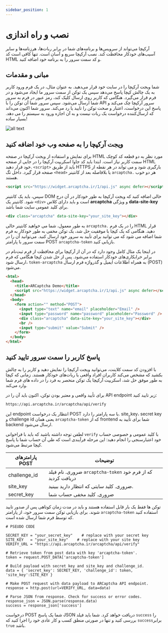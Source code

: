 ```yaml
---
sidebar_position: 1
---
```


# نصب و راه اندازی

آرکپچا می‌تواند از سرویس‌ها و برنامه‌های شما در برابر ربات‌ها، هرزنامه‌ها و سایر آسیب‌های خودکار محافظت کند. نصب آرکپچا سریع و آسان است. تنها کافی است کد HTML و کد سمت سرور را به برنامه خود اضافه کنید.


## مبانی و مقدمات

شما ویجت آرکپچا را در سایت خود قرار می‌دهید. به عنوان مثال، در یک فرم ورود کاربر به یک چالش کپچا پاسخ می‌دهد سپس یک توکن از سمت سرور ما ایجاد می‌شود و در فرم قرار می‌گیرد. هنگامی که کاربر روی ارسال کلیک کند، رمز عبور در فرم به سرور شما ارسال می‌شود. سپس سرور شما آن توکن را با API سرور آرکپچا چک می‌کند و پاسخ این درخواست، اعتبار و صحت توکن را تایید یا رد می‌کند. سرور شما اکنون می‌داند که ارسال‌کننده درخواست یک ربات نیست و به آن اجازه ورود به سیستم را می دهد. بسیار ساده!

![all text](/img/flow.png)

## ویجت آرکپچا را به صفحه وب خود اضافه کنید

برای نمایش و استفاده از ویجت آرکپچا در صفحه HTML مورد نظر به دو قطعه کد کوچک سمت کاربر نیاز است. ابتدا باید کد جاوا اسکریپت آرکپچا را در جایی از صفحه HTML خود قرار دهید. `<script>` باید از طریق HTTPS بارگیری شود و می تواند در هر نقطه از صفحه قرار گیرد. داخل تگ `<head>` یا بلافاصله بعد از کانتینر `arcaptcha.` هر دو خوب هستند.

```html
<script src="https://widget.arcaptcha.ir/1/api.js" async defer></script>
```

سپس، باید یک کانتینر DOM خالی اضافه کنید که ویجت آرکپچا به طور خودکار در آن درج شود. کانتینر یک `<div>` است و باید دارای کلاس **arcaptcha** و ویژگی **data-site-key** برای کلید عمومی سایت شما باشد.

```html
<div class="arcaptcha" data-site-key="your_site_key"></div>
```
به طور معمول، شما می خواهید کانتینر خالی `arcaptcha.` را در یک فرم HTML قرار دهید. هنگامی که یک کپچا با موفقیت حل شد، یک توکن مخفی به طور خودکار به فرم شما اضافه می شود که می توانید برای تأیید به سرور خود ارسال کنید. می‌توانید آن را در سمت سرور با پارامتر POST `arcaptcha-token` بازیابی کنید.
 
در اینجا یک مثال کامل وجود دارد که در آن از آرکپچا برای محافظت از فرم ثبت‌نام در برابر خرابکاری‌های خودکار استفاده می‌شود. پس از حل شدن کپچا هنگامی که فرم ارسال شود، `token-arcaptcha` به همراه اطلاعات ایمیل و گذرواژه فرم ارسال (POST) می‌شود.


```html
<html>
  <head>
    <title>ARCaptcha Demo</title>
    <script src="https://widget.arcaptcha.ir/1/api.js" async defer></script>
  </head>
  <body>
    <form action="" method="POST">
      <input type="text" name="email" placeholder="Email" />
      <input type="password" name="password" placeholder="Password" />
      <div class="arcaptcha" data-site-key="your_site_key"></div>
      <br />
      <input type="submit" value="Submit" />
    </form>
  </body>
</html>
```

## پاسخ کاربر را سمت سرور تایید کنید 

با افزودن کد سمت کلاینت، می‌توانید ویجت آرکپچا را نمایش دهید و کاربر را به چالش بکشید که مشخص می‌کند کاربران افراد واقعی یا ربات‌های خودکار هستند. زمانی که کپچا به طور موفق حل شد، اسکریپت آرکپچا یک توکن منحصر به فرد را در داده های فرم شما وارد می‌کند.

برای تأیید واقعی و معتبر بودن توکن، اکنون باید آن را در API endpoint زیر تایید کنید:

```html
https://api.arcaptcha.ir/arcaptcha/api/verify
```
این endpoint انتظار یک درخواست POST با سه پارامتر را دارد. site_key، secret key و challenge id یعنی همان `arcaptcha-token` که از frontend شما برای تأیید به backend ارسال می‌شود.

لطفن توجه داشته باشید که باید با فراخوانی `verify` با کلید عمومی و  خصوصی حساب خود اعتبارسنجی را انجام دهید: این مرحله فرآیندی است که طی آن حساب شما با پاسخ کپچا مرتبط می‌شود.


| پارامترهای POST | توضیحات                                                                |
| --------------- | ---------------------------------------------------------------------------- |
| challenge_id    |  ضروری. نام فیلد  `arcaptcha-token` که از فرم خود دریافت کردید|
| site_key        | ضروری. کلید سایتی که انتظار دارید ببینید.                                    |
| secret_key      | ضروری. کلید مخفی حساب شما                                          |

توکن ها فقط یک بار قابل استفاده هستند و باید در مدت زمان کوتاهی پس از صدور تایید شوند. برای بازیابی توکن سمت سرور خود، از پارامتر `arcaptcha-token` استفاده کنید که توسط فرم شما ارسال شده است.

```
# PSEUDO CODE

SECRET_KEY = "your_secret_key"    # replace with your secret key
SITE_KEY   = "your_site_key"    # replace with your site key
VERIFY_URL = "https://api.arcaptcha.ir/arcaptcha/api/verify"

# Retrieve token from post data with key 'arcaptcha-token'.
token = request.POST_DATA['arcaptcha-token']

# Build payload with secret key and site_key and challenge_id.
data = { 'secret_key': SECRET_KEY, 'challenge_id': token, 'site_key':SITE_KEY }

# Make POST request with data payload to ARCaptcha API endpoint.
response = http.post(url=VERIFY_URL, data=data)

# Parse JSON from response. Check for success or error codes.
response_json = JSON.parse(response.data)
success = response_json['success']
```

درخواست POST شما یک پاسخ JSON دریافت خواهد کرد. شما باید فیلد `success` را بررسی کنید و تنها در صورتی منطق کسب و کار عادی خود را اجرا کنید که `success`برابر `true` باشد.

